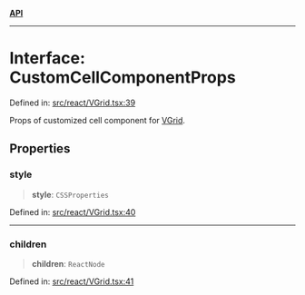[**API**](../../API.md)

***

# Interface: CustomCellComponentProps

Defined in: [src/react/VGrid.tsx:39](https://github.com/inokawa/virtua/blob/e20a4f47afebc2fcd9b1badc4340caba09d9d952/src/react/VGrid.tsx#L39)

Props of customized cell component for [VGrid](../variables/experimental_VGrid.md).

## Properties

### style

> **style**: `CSSProperties`

Defined in: [src/react/VGrid.tsx:40](https://github.com/inokawa/virtua/blob/e20a4f47afebc2fcd9b1badc4340caba09d9d952/src/react/VGrid.tsx#L40)

***

### children

> **children**: `ReactNode`

Defined in: [src/react/VGrid.tsx:41](https://github.com/inokawa/virtua/blob/e20a4f47afebc2fcd9b1badc4340caba09d9d952/src/react/VGrid.tsx#L41)
